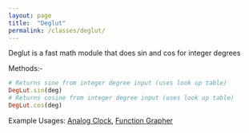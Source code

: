 ```yaml
---
layout: page
title:  "Deglut"
permalink: /classes/deglut/
---
```


Deglut is a fast math module that does sin and cos for integer degrees

Methods:-
```ruby
# Returns sine from integer degree input (uses look up table)
DegLut.sin(deg)
# Returns cosine from integer degree input (uses look up table)
DegLut.cos(deg)
```

Example Usages: [Analog Clock][clock], [Function Grapher][grapher]

[clock]: https://github.com/ruby-processing/JRubyArt-examples/blob/master/processing_app/library/fastmath/clock.rb
[grapher]: https://github.com/ruby-processing/JRubyArt-examples/blob/master/contributed/grapher.rb
